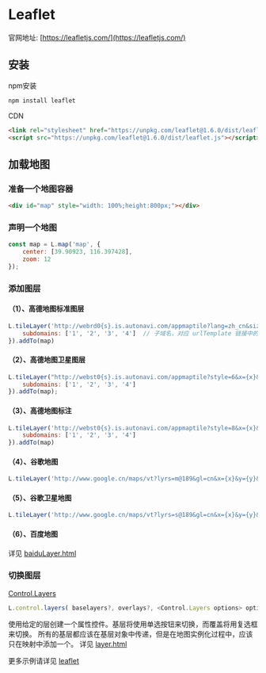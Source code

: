# Leaflet

官网地址: [https://leafletjs.com/](https://leafletjs.com/)

## 安装

npm安装

```sh
npm install leaflet
```

CDN

```html
<link rel="stylesheet" href="https://unpkg.com/leaflet@1.6.0/dist/leaflet.css" />
<script src="https://unpkg.com/leaflet@1.6.0/dist/leaflet.js"></script>
```

## 加载地图

### 准备一个地图容器

```html
<div id="map" style="width: 100%;height:800px;"></div>
```

### 声明一个地图

```js
const map = L.map('map', {
    center: [39.90923, 116.397428],
    zoom: 12
});
```

### 添加图层

#### （1）、高德地图标准图层

```js
L.tileLayer('http://webrd0{s}.is.autonavi.com/appmaptile?lang=zh_cn&size=1&scale=1&style=8&x={x}&y={y}&z={z}', {
    subdomains: ['1', '2', '3', '4']  // 子域名，对应 urlTemplate 链接中的参数 {s}
}).addTo(map)
```

#### （2）、高德地图卫星图层

```js
L.tileLayer("http://webst0{s}.is.autonavi.com/appmaptile?style=6&x={x}&y={y}&z={z}", {
    subdomains: ['1', '2', '3', '4']
}).addTo(map);
```

#### （3）、高德地图标注

```js
L.tileLayer('http://webst0{s}.is.autonavi.com/appmaptile?style=8&x={x}&y={y}&z={z}', {
    subdomains: ['1', '2', '3', '4']
}).addTo(map)
```

#### （4）、谷歌地图

```js
L.tileLayer('http://www.google.cn/maps/vt?lyrs=m@189&gl=cn&x={x}&y={y}&z={z}').addTo(map)
```

#### （5）、谷歌卫星地图

```js
L.tileLayer('http://www.google.cn/maps/vt?lyrs=s@189&gl=cn&x={x}&y={y}&z={z}').addTo(map)
```

#### （6）、百度地图

详见 [baiduLayer.html](https://github.com/Ivanzgh/leaflet/blob/master/src/baiduLayer.html)

### 切换图层

[Control.Layers](https://leafletjs.com/reference-1.0.3.html#control-layers)

```js
L.control.layers( baselayers?, overlays?, <Control.Layers options> options?)
```

使用给定的层创建一个属性控件。基层将使用单选按钮来切换，而覆盖将用复选框来切换。
所有的基层都应该在基层对象中传递，但是在地图实例化过程中，应该只在映射中添加一个。
详见 [layer.html](https://github.com/Ivanzgh/leaflet/blob/master/src/layer.html)

更多示例请详见 [leaflet](https://github.com/Ivanzgh/leaflet)
